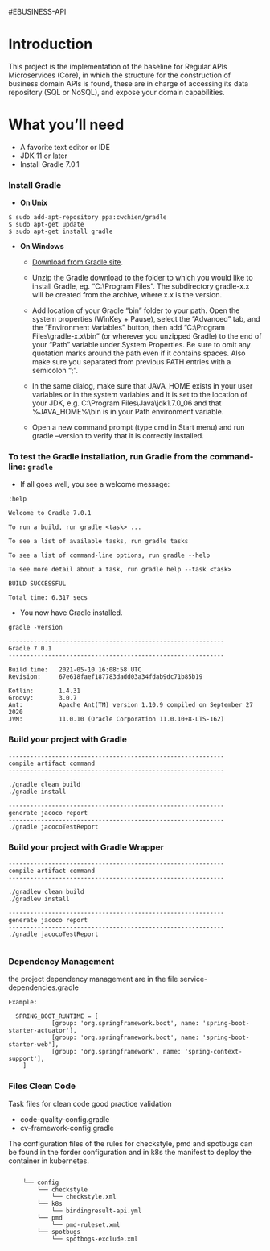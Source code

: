 #EBUSINESS-API

# Introduction
This project is the implementation of the baseline for Regular APIs Microservices (Core), in which the structure for the construction of business domain APIs is found, these are in charge of accessing its data repository (SQL or NoSQL), and expose your domain capabilities.

# What you’ll need
+ A favorite text editor or IDE
+ JDK 11 or later
+ Install Gradle 7.0.1

### Install Gradle

+ **On Unix**

```
$ sudo add-apt-repository ppa:cwchien/gradle
$ sudo apt-get update
$ sudo apt-get install gradle
```

+ **On Windows**

  + [Download from Gradle site](https://docs.gradle.org/current/userguide/installation.html).

  + Unzip the Gradle download to the folder to which you would like to install Gradle, eg. “C:\Program Files”. The subdirectory gradle-x.x will be created from the archive, where x.x is the version.

  + Add location of your Gradle “bin” folder to your path. Open the system properties (WinKey + Pause), select the “Advanced” tab, and the “Environment Variables” button, then add “C:\Program Files\gradle-x.x\bin” (or wherever you unzipped Gradle) to the end of your “Path” variable under System Properties. Be sure to omit any quotation marks around the path even if it contains spaces. Also make sure you separated from previous PATH entries with a semicolon “;”.

  + In the same dialog, make sure that JAVA_HOME exists in your user variables or in the system variables and it is set to the location of your JDK, e.g. C:\Program Files\Java\jdk1.7.0_06 and that %JAVA_HOME%\bin is in your Path environment variable.

  + Open a new command prompt (type cmd in Start menu) and run gradle –version to verify that it is correctly installed.
  
### To test the Gradle installation, run Gradle from the command-line: `gradle`
+ If all goes well, you see a welcome message:

```
:help

Welcome to Gradle 7.0.1

To run a build, run gradle <task> ...

To see a list of available tasks, run gradle tasks

To see a list of command-line options, run gradle --help

To see more detail about a task, run gradle help --task <task>

BUILD SUCCESSFUL

Total time: 6.317 secs
```

+  You now have Gradle installed.

```
gradle -version

------------------------------------------------------------
Gradle 7.0.1
------------------------------------------------------------

Build time:   2021-05-10 16:08:58 UTC
Revision:     67e618faef187783dadd03a34fdab9dc71b85b19

Kotlin:       1.4.31
Groovy:       3.0.7
Ant:          Apache Ant(TM) version 1.10.9 compiled on September 27 2020
JVM:          11.0.10 (Oracle Corporation 11.0.10+8-LTS-162)

```

### Build your project with Gradle 

```
------------------------------------------------------------
compile artifact command
------------------------------------------------------------

./gradle clean build
./gradle install

------------------------------------------------------------
generate jacoco report
------------------------------------------------------------
./gradle jacocoTestReport

```


### Build your project with Gradle Wrapper

```
------------------------------------------------------------
compile artifact command
------------------------------------------------------------

./gradlew clean build
./gradlew install

------------------------------------------------------------
generate jacoco report
------------------------------------------------------------
./gradle jacocoTestReport


```


### Dependency Management

the project dependency management are in the file service-dependencies.gradle

```
Example:

  SPRING_BOOT_RUNTIME = [
            [group: 'org.springframework.boot', name: 'spring-boot-starter-actuator'],
            [group: 'org.springframework.boot', name: 'spring-boot-starter-web'],
            [group: 'org.springframework', name: 'spring-context-support'],
    ]

```


###  Files Clean Code

Task files for clean code good practice validation

+ code-quality-config.gradle
+ cv-framework-config.gradle

The configuration files of the rules for checkstyle, pmd and spotbugs can be found in the forder configuration and in k8s the manifest to deploy the container in kubernetes.


```

    └── config
        └── checkstyle
            └── checkstyle.xml
        └── k8s
            └── bindingresult-api.yml
        └── pmd
            └── pmd-ruleset.xml
        └── spotbugs
            └── spotbogs-exclude.xml        
```







